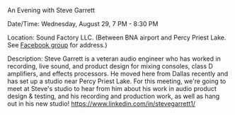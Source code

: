 An Evening with Steve Garrett

Date/Time: Wednesday, August 29, 7 PM - 8:30 PM

Location: Sound Factory LLC. (Between BNA airport and Percy Priest Lake. See [Facebook group](https://www.facebook.com/groups/aspirecoop) for address.)

Description: 
Steve Garrett is a veteran audio engineer who has worked in recording, live sound, and product design for mixing consoles, class D amplifiers, and effects processors. He moved here from Dallas recently and has set up a studio near Percy Priest Lake. For this meeting, we're going to meet at Steve's studio to hear from him about his work in audio product design & testing, and his recording and production work, as well as hang out in his new studio!
https://www.linkedin.com/in/stevegarrett1/
